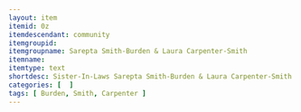 ```yaml
---
layout: item
itemid: 0z
itemdescendant: community
itemgroupid: 
itemgroupname: Sarepta Smith-Burden & Laura Carpenter-Smith 
itemname: 
itemtype: text
shortdesc: Sister-In-Laws Sarepta Smith-Burden & Laura Carpenter-Smith on Smith (Smokey) Road.
categories: [  ]
tags: [ Burden, Smith, Carpenter ]
---
```








